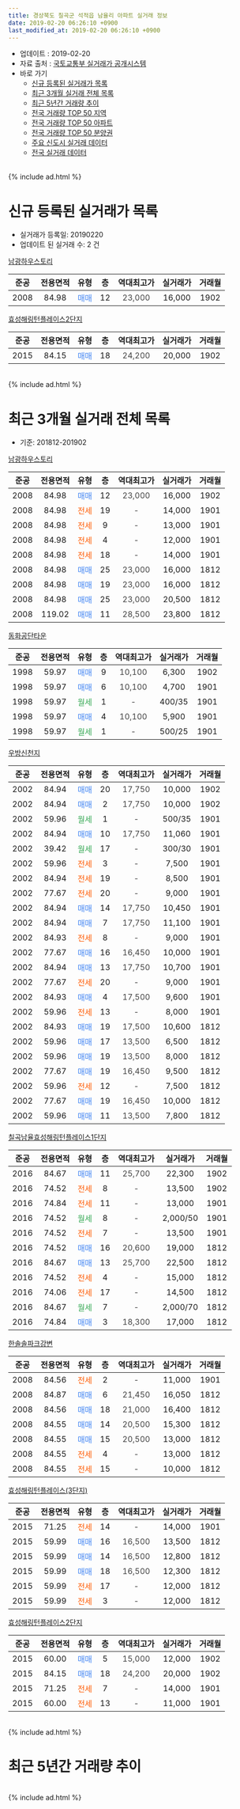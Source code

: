 ```yaml
---
title: 경상북도 칠곡군 석적읍 남율리 아파트 실거래 정보
date: 2019-02-20 06:26:10 +0900
last_modified_at: 2019-02-20 06:26:10 +0900
---
```


* 업데이트 : 2019-02-20
* 자료 출처 : [국토교통부 실거래가 공개시스템](http://rt.molit.go.kr)
* 바로 가기
    * [신규 등록된 실거래가 목록](#신규-등록된-실거래가-목록)
    * [최근 3개월 실거래 전체 목록](#최근-3개월-실거래-전체-목록)
    * [최근 5년간 거래량 추이](#최근-5년간-거래량-추이)
    * [전국 거래량 TOP 50 지역](https://inasie.github.io/apt-trade-info/최근-3개월-전국에서-가장-거래가-많이-발생한-지역)
    * [전국 거래량 TOP 50 아파트](https://inasie.github.io/apt-trade-info/최근-3개월-전국에서-가장-거래가-많이-발생한-아파트)
    * [전국 거래량 TOP 50 분양권](https://inasie.github.io/apt-trade-info/최근-3개월-전국에서-가장-거래가-많이-발생한-분양권)
    * [주요 신도시 실거래 데이터](https://inasie.github.io/apt-trade-info/주요-신도시)
    * [전국 실거래 데이터](https://inasie.github.io/apt-trade-info/전국)
<br>
{% include ad.html %}
<br>

# 신규 등록된 실거래가 목록
* 실거래가 등록일: 20190220
* 업데이트 된 실거래 수: 2 건


[남광하우스토리](https://search.naver.com/search.naver?query=%EA%B2%BD%EC%83%81%EB%B6%81%EB%8F%84+%EC%B9%A0%EA%B3%A1%EA%B5%B0+%EC%84%9D%EC%A0%81%EC%9D%8D+%EB%82%A8%EC%9C%A8%EB%A6%AC+%EB%82%A8%EA%B4%91%ED%95%98%EC%9A%B0%EC%8A%A4%ED%86%A0%EB%A6%AC)

|준공|전용면적|유형|층|역대최고가|실거래가|거래월|
|:---:|:---:|:---:|:---:|:---:|:---:|:---:|
|2008|84.98|<span style="color:#4285f3">매매</span>|12|<span style="color:#444444">23,000</span>|16,000|1902|

[효성해링턴플레이스2단지](https://search.naver.com/search.naver?query=%EA%B2%BD%EC%83%81%EB%B6%81%EB%8F%84+%EC%B9%A0%EA%B3%A1%EA%B5%B0+%EC%84%9D%EC%A0%81%EC%9D%8D+%EB%82%A8%EC%9C%A8%EB%A6%AC+%ED%9A%A8%EC%84%B1%ED%95%B4%EB%A7%81%ED%84%B4%ED%94%8C%EB%A0%88%EC%9D%B4%EC%8A%A42%EB%8B%A8%EC%A7%80)

|준공|전용면적|유형|층|역대최고가|실거래가|거래월|
|:---:|:---:|:---:|:---:|:---:|:---:|:---:|
|2015|84.15|<span style="color:#4285f3">매매</span>|18|<span style="color:#444444">24,200</span>|20,000|1902|


<br>
{% include ad.html %}
<br>

# 최근 3개월 실거래 전체 목록
* 기준: 201812-201902


[남광하우스토리](https://search.naver.com/search.naver?query=%EA%B2%BD%EC%83%81%EB%B6%81%EB%8F%84+%EC%B9%A0%EA%B3%A1%EA%B5%B0+%EC%84%9D%EC%A0%81%EC%9D%8D+%EB%82%A8%EC%9C%A8%EB%A6%AC+%EB%82%A8%EA%B4%91%ED%95%98%EC%9A%B0%EC%8A%A4%ED%86%A0%EB%A6%AC)

|준공|전용면적|유형|층|역대최고가|실거래가|거래월|
|:---:|:---:|:---:|:---:|:---:|:---:|:---:|
|2008|84.98|<span style="color:#4285f3">매매</span>|12|<span style="color:#444444">23,000</span>|16,000|1902|
|2008|84.98|<span style="color:#ff5a00">전세</span>|19|<span style="color:#444444">-</span>|14,000|1901|
|2008|84.98|<span style="color:#ff5a00">전세</span>|9|<span style="color:#444444">-</span>|13,000|1901|
|2008|84.98|<span style="color:#ff5a00">전세</span>|4|<span style="color:#444444">-</span>|12,000|1901|
|2008|84.98|<span style="color:#ff5a00">전세</span>|18|<span style="color:#444444">-</span>|14,000|1901|
|2008|84.98|<span style="color:#4285f3">매매</span>|25|<span style="color:#444444">23,000</span>|16,000|1812|
|2008|84.98|<span style="color:#4285f3">매매</span>|19|<span style="color:#444444">23,000</span>|16,000|1812|
|2008|84.98|<span style="color:#4285f3">매매</span>|25|<span style="color:#444444">23,000</span>|20,500|1812|
|2008|119.02|<span style="color:#4285f3">매매</span>|11|<span style="color:#444444">28,500</span>|23,800|1812|

[동화공단타운](https://search.naver.com/search.naver?query=%EA%B2%BD%EC%83%81%EB%B6%81%EB%8F%84+%EC%B9%A0%EA%B3%A1%EA%B5%B0+%EC%84%9D%EC%A0%81%EC%9D%8D+%EB%82%A8%EC%9C%A8%EB%A6%AC+%EB%8F%99%ED%99%94%EA%B3%B5%EB%8B%A8%ED%83%80%EC%9A%B4)

|준공|전용면적|유형|층|역대최고가|실거래가|거래월|
|:---:|:---:|:---:|:---:|:---:|:---:|:---:|
|1998|59.97|<span style="color:#4285f3">매매</span>|9|<span style="color:#444444">10,100</span>|6,300|1902|
|1998|59.97|<span style="color:#4285f3">매매</span>|6|<span style="color:#444444">10,100</span>|4,700|1901|
|1998|59.97|<span style="color:#34a853">월세</span>|1|<span style="color:#444444">-</span>|400/35|1901|
|1998|59.97|<span style="color:#4285f3">매매</span>|4|<span style="color:#444444">10,100</span>|5,900|1901|
|1998|59.97|<span style="color:#34a853">월세</span>|1|<span style="color:#444444">-</span>|500/25|1901|

[우방신천지](https://search.naver.com/search.naver?query=%EA%B2%BD%EC%83%81%EB%B6%81%EB%8F%84+%EC%B9%A0%EA%B3%A1%EA%B5%B0+%EC%84%9D%EC%A0%81%EC%9D%8D+%EB%82%A8%EC%9C%A8%EB%A6%AC+%EC%9A%B0%EB%B0%A9%EC%8B%A0%EC%B2%9C%EC%A7%80)

|준공|전용면적|유형|층|역대최고가|실거래가|거래월|
|:---:|:---:|:---:|:---:|:---:|:---:|:---:|
|2002|84.94|<span style="color:#4285f3">매매</span>|20|<span style="color:#444444">17,750</span>|10,000|1902|
|2002|84.94|<span style="color:#4285f3">매매</span>|2|<span style="color:#444444">17,750</span>|10,000|1902|
|2002|59.96|<span style="color:#34a853">월세</span>|1|<span style="color:#444444">-</span>|500/35|1901|
|2002|84.94|<span style="color:#4285f3">매매</span>|10|<span style="color:#444444">17,750</span>|11,060|1901|
|2002|39.42|<span style="color:#34a853">월세</span>|17|<span style="color:#444444">-</span>|300/30|1901|
|2002|59.96|<span style="color:#ff5a00">전세</span>|3|<span style="color:#444444">-</span>|7,500|1901|
|2002|84.94|<span style="color:#ff5a00">전세</span>|19|<span style="color:#444444">-</span>|8,500|1901|
|2002|77.67|<span style="color:#ff5a00">전세</span>|20|<span style="color:#444444">-</span>|9,000|1901|
|2002|84.94|<span style="color:#4285f3">매매</span>|14|<span style="color:#444444">17,750</span>|10,450|1901|
|2002|84.94|<span style="color:#4285f3">매매</span>|7|<span style="color:#444444">17,750</span>|11,100|1901|
|2002|84.93|<span style="color:#ff5a00">전세</span>|8|<span style="color:#444444">-</span>|9,000|1901|
|2002|77.67|<span style="color:#4285f3">매매</span>|16|<span style="color:#444444">16,450</span>|10,000|1901|
|2002|84.94|<span style="color:#4285f3">매매</span>|13|<span style="color:#444444">17,750</span>|10,700|1901|
|2002|77.67|<span style="color:#ff5a00">전세</span>|20|<span style="color:#444444">-</span>|9,000|1901|
|2002|84.93|<span style="color:#4285f3">매매</span>|4|<span style="color:#444444">17,500</span>|9,600|1901|
|2002|59.96|<span style="color:#ff5a00">전세</span>|13|<span style="color:#444444">-</span>|8,000|1901|
|2002|84.93|<span style="color:#4285f3">매매</span>|19|<span style="color:#444444">17,500</span>|10,600|1812|
|2002|59.96|<span style="color:#4285f3">매매</span>|17|<span style="color:#444444">13,500</span>|6,500|1812|
|2002|59.96|<span style="color:#4285f3">매매</span>|19|<span style="color:#444444">13,500</span>|8,000|1812|
|2002|77.67|<span style="color:#4285f3">매매</span>|19|<span style="color:#444444">16,450</span>|9,500|1812|
|2002|59.96|<span style="color:#ff5a00">전세</span>|12|<span style="color:#444444">-</span>|7,500|1812|
|2002|77.67|<span style="color:#4285f3">매매</span>|19|<span style="color:#444444">16,450</span>|10,000|1812|
|2002|59.96|<span style="color:#4285f3">매매</span>|11|<span style="color:#444444">13,500</span>|7,800|1812|

[칠곡남율효성해링턴플레이스1단지](https://search.naver.com/search.naver?query=%EA%B2%BD%EC%83%81%EB%B6%81%EB%8F%84+%EC%B9%A0%EA%B3%A1%EA%B5%B0+%EC%84%9D%EC%A0%81%EC%9D%8D+%EB%82%A8%EC%9C%A8%EB%A6%AC+%EC%B9%A0%EA%B3%A1%EB%82%A8%EC%9C%A8%ED%9A%A8%EC%84%B1%ED%95%B4%EB%A7%81%ED%84%B4%ED%94%8C%EB%A0%88%EC%9D%B4%EC%8A%A41%EB%8B%A8%EC%A7%80)

|준공|전용면적|유형|층|역대최고가|실거래가|거래월|
|:---:|:---:|:---:|:---:|:---:|:---:|:---:|
|2016|84.67|<span style="color:#4285f3">매매</span>|11|<span style="color:#444444">25,700</span>|22,300|1902|
|2016|74.52|<span style="color:#ff5a00">전세</span>|8|<span style="color:#444444">-</span>|13,500|1902|
|2016|74.84|<span style="color:#ff5a00">전세</span>|11|<span style="color:#444444">-</span>|13,000|1901|
|2016|74.52|<span style="color:#34a853">월세</span>|8|<span style="color:#444444">-</span>|2,000/50|1901|
|2016|74.52|<span style="color:#ff5a00">전세</span>|7|<span style="color:#444444">-</span>|13,500|1901|
|2016|74.52|<span style="color:#4285f3">매매</span>|16|<span style="color:#444444">20,600</span>|19,000|1812|
|2016|84.67|<span style="color:#4285f3">매매</span>|13|<span style="color:#444444">25,700</span>|22,500|1812|
|2016|74.52|<span style="color:#ff5a00">전세</span>|4|<span style="color:#444444">-</span>|15,000|1812|
|2016|74.06|<span style="color:#ff5a00">전세</span>|17|<span style="color:#444444">-</span>|14,500|1812|
|2016|84.67|<span style="color:#34a853">월세</span>|7|<span style="color:#444444">-</span>|2,000/70|1812|
|2016|74.84|<span style="color:#4285f3">매매</span>|3|<span style="color:#444444">18,300</span>|17,000|1812|


<script async src="//pagead2.googlesyndication.com/pagead/js/adsbygoogle.js"></script>
<!-- 기본 -->
<ins class="adsbygoogle"
     style="display:block"
     data-ad-client="ca-pub-2446590836940007"
     data-ad-slot="1659523306"
     data-ad-format="auto"
     data-full-width-responsive="true"></ins>
<script>
(adsbygoogle = window.adsbygoogle || []).push({});
</script>


[한솔솔파크강변](https://search.naver.com/search.naver?query=%EA%B2%BD%EC%83%81%EB%B6%81%EB%8F%84+%EC%B9%A0%EA%B3%A1%EA%B5%B0+%EC%84%9D%EC%A0%81%EC%9D%8D+%EB%82%A8%EC%9C%A8%EB%A6%AC+%ED%95%9C%EC%86%94%EC%86%94%ED%8C%8C%ED%81%AC%EA%B0%95%EB%B3%80)

|준공|전용면적|유형|층|역대최고가|실거래가|거래월|
|:---:|:---:|:---:|:---:|:---:|:---:|:---:|
|2008|84.56|<span style="color:#ff5a00">전세</span>|2|<span style="color:#444444">-</span>|11,000|1901|
|2008|84.87|<span style="color:#4285f3">매매</span>|6|<span style="color:#444444">21,450</span>|16,050|1812|
|2008|84.56|<span style="color:#4285f3">매매</span>|18|<span style="color:#444444">21,000</span>|16,400|1812|
|2008|84.55|<span style="color:#4285f3">매매</span>|14|<span style="color:#444444">20,500</span>|15,300|1812|
|2008|84.55|<span style="color:#4285f3">매매</span>|15|<span style="color:#444444">20,500</span>|13,000|1812|
|2008|84.55|<span style="color:#ff5a00">전세</span>|4|<span style="color:#444444">-</span>|13,000|1812|
|2008|84.55|<span style="color:#ff5a00">전세</span>|15|<span style="color:#444444">-</span>|10,000|1812|

[효성해링턴플레이스(3단지)](https://search.naver.com/search.naver?query=%EA%B2%BD%EC%83%81%EB%B6%81%EB%8F%84+%EC%B9%A0%EA%B3%A1%EA%B5%B0+%EC%84%9D%EC%A0%81%EC%9D%8D+%EB%82%A8%EC%9C%A8%EB%A6%AC+%ED%9A%A8%EC%84%B1%ED%95%B4%EB%A7%81%ED%84%B4%ED%94%8C%EB%A0%88%EC%9D%B4%EC%8A%A4%283%EB%8B%A8%EC%A7%80%29)

|준공|전용면적|유형|층|역대최고가|실거래가|거래월|
|:---:|:---:|:---:|:---:|:---:|:---:|:---:|
|2015|71.25|<span style="color:#ff5a00">전세</span>|14|<span style="color:#444444">-</span>|14,000|1901|
|2015|59.99|<span style="color:#4285f3">매매</span>|16|<span style="color:#444444">16,500</span>|13,500|1812|
|2015|59.99|<span style="color:#4285f3">매매</span>|14|<span style="color:#444444">16,500</span>|12,800|1812|
|2015|59.99|<span style="color:#4285f3">매매</span>|18|<span style="color:#444444">16,500</span>|12,300|1812|
|2015|59.99|<span style="color:#ff5a00">전세</span>|17|<span style="color:#444444">-</span>|12,000|1812|
|2015|59.99|<span style="color:#ff5a00">전세</span>|3|<span style="color:#444444">-</span>|12,000|1812|

[효성해링턴플레이스2단지](https://search.naver.com/search.naver?query=%EA%B2%BD%EC%83%81%EB%B6%81%EB%8F%84+%EC%B9%A0%EA%B3%A1%EA%B5%B0+%EC%84%9D%EC%A0%81%EC%9D%8D+%EB%82%A8%EC%9C%A8%EB%A6%AC+%ED%9A%A8%EC%84%B1%ED%95%B4%EB%A7%81%ED%84%B4%ED%94%8C%EB%A0%88%EC%9D%B4%EC%8A%A42%EB%8B%A8%EC%A7%80)

|준공|전용면적|유형|층|역대최고가|실거래가|거래월|
|:---:|:---:|:---:|:---:|:---:|:---:|:---:|
|2015|60.00|<span style="color:#4285f3">매매</span>|5|<span style="color:#444444">15,000</span>|12,000|1902|
|2015|84.15|<span style="color:#4285f3">매매</span>|18|<span style="color:#444444">24,200</span>|20,000|1902|
|2015|71.25|<span style="color:#ff5a00">전세</span>|7|<span style="color:#444444">-</span>|14,000|1901|
|2015|60.00|<span style="color:#ff5a00">전세</span>|13|<span style="color:#444444">-</span>|11,000|1901|


<br>
{% include ad.html %}
<br>

# 최근 5년간 거래량 추이


<div style="width:100%;">
    <canvas id="deal_progress" height="200"></canvas>
</div>

<script>
new Chart(document.getElementById("deal_progress"), {
    type: 'line',
    data: {
        labels: ['201402','201403','201404','201405','201406','201407','201408','201409','201410','201411','201412','201501','201502','201503','201504','201505','201506','201507','201508','201509','201510','201511','201512','201601','201602','201603','201604','201605','201606','201607','201608','201609','201610','201611','201612','201701','201702','201703','201704','201705','201706','201707','201708','201709','201710','201711','201712','201801','201802','201803','201804','201805','201806','201807','201808','201809','201810','201811','201812','201901','201902'],
        datasets: [{
            label: '매매',
            pointRadius: 1,
            data: [26, 31, 30, 27, 25, 19, 27, 32, 31, 23, 23, 23, 15, 36, 22, 15, 18, 17, 25, 33, 26, 18, 13, 18, 15, 34, 9, 20, 17, 13, 17, 16, 23, 20, 20, 16, 25, 25, 18, 31, 23, 32, 24, 23, 30, 27, 20, 40, 20, 40, 26, 22, 23, 24, 14, 18, 21, 22, 20, 8, 7],
            borderColor: "rgba(255, 201, 14, 1)",
            backgroundColor: "rgba(255, 201, 14, 0.5)",
            fill: false,
            lineTension: 0
        },{
            label: '전월세',
            pointRadius: 1,
            data: [17, 21, 14, 21, 11, 22, 13, 16, 18, 19, 16, 18, 11, 12, 20, 19, 21, 17, 26, 29, 25, 5, 12, 17, 20, 23, 14, 15, 22, 26, 46, 37, 35, 22, 24, 24, 22, 22, 8, 19, 19, 20, 32, 21, 20, 26, 20, 28, 31, 29, 24, 22, 21, 29, 23, 20, 16, 21, 8, 21, 1],
            borderColor: "rgba(0, 141, 185, 1)",
            backgroundColor: "rgba(0, 141, 185, 0.5)",
            fill: false,
            lineTension: 0
        }
        ]
    },
    options: {
        responsive: true,
        title: {
            display: false
        },
        tooltips: {
            mode: 'index',
            intersect: false
        },
        hover: {
            mode: 'nearest',
            intersect: true
        },
        scales: {
            xAxes: [{
                display: true,
                scaleLabel: {
                    display: true,
                    labelString: '년/월'
                }
            }],
            yAxes: [{
                display: true,
                ticks: {
                    suggestedMin: 0,
                },
                scaleLabel: {
                    display: true,
                    labelString: '실거래 수'
                }
            }]
        }
    }
});

</script>


<br>
{% include ad.html %}
<br>

